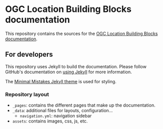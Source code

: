 # OGC Location Building Blocks documentation

This repository contains the sources for the
[OGC Location Building Blocks documentation](https://ogcincubator.github.io/bblocks-docs).

## For developers

This repository uses Jekyll to build the documentation. Please follow GitHub's documentation
on [using Jekyll](https://docs.github.com/en/pages/setting-up-a-github-pages-site-with-jekyll/testing-your-github-pages-site-locally-with-jekyll)
for more information.

The [Minimal Mistakes Jekyll theme](https://mmistakes.github.io/minimal-mistakes/) is used for styling.

### Repository layout

* `_pages`: contains the different pages that make up the documentation.
* `_data`: additional files for layouts, configuration...
  * `navigation.yml`: navigation sidebar
* `assets`: contains images, css, js, etc.